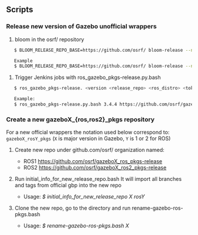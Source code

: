 ## Scripts

### Release new version of Gazebo unofficial wrappers

1. bloom in the osrf/ repository
```bash
   $ BLOOM_RELEASE_REPO_BASE=https://github.com/osrf/ bloom-release --no-pull-request --rosdistro <ros_distro> --track <ros_distro> gazeboX_ros[2]_pkgs

   Example
   $ BLOOM_RELEASE_REPO_BASE=https://github.com/osrf/ bloom-release --no-pull-request --rosdistro foxy --track foxy gazebo11_ros2_pkgs
```

1. Trigger Jenkins jobs with ros_gazebo_pkgs-release.py.bash
```bash
   $ ros_gazebo_pkgs-release. <version <release_repo> <ros_distro> <token> 'other arguments used in release.py'*

   Example:
   $ ros_gazebo_pkgs-release.py.bash 3.4.4 https://github.com/osrf/gazebo11_ros2_pkgs-release foxy xxx -r 1 --dry-run
```

### Create a new gazeboX_{ros,ros2}_pkgs repository

For a new official wrappers the notation used below correspond to:
`gazeboX_rosY_pkgs` (`X` is major version in Gazebo, `Y` is 1 or 2 for ROS)

 1. Create new repo under github.com/osrf/ organization named:
    - ROS1 https://github.com/osrf/gazeboX_ros_pkgs-release
    - ROS2 https://github.com/osrf/gazeboX_ros2_pkgs-release

 1. Run initial_info_for_new_release_repo.bash
    It will import all branches and tags from official gbp into the new repo
    - Usage: *$ initial_info_for_new_release_repo X rosY*

 1. Clone the new repo, go to the directory and run rename-gazebo-ros-pkgs.bash
    - Usage: *$ rename-gazebo-ros-pkgs.bash X <space separted list of rosdistros to release>*

